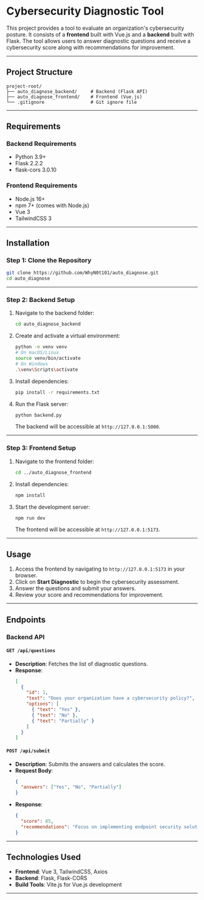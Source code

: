# Cybersecurity Diagnostic Tool

This project provides a tool to evaluate an organization's cybersecurity posture. It consists of a **frontend** built with Vue.js and a **backend** built with Flask. The tool allows users to answer diagnostic questions and receive a cybersecurity score along with recommendations for improvement.

---

## **Project Structure**

```plaintext
project-root/
├── auto_diagnose_backend/     # Backend (Flask API)
├── auto_diagnose_frontend/    # Frontend (Vue.js)
└── .gitignore                 # Git ignore file
```

---

## **Requirements**

### **Backend Requirements**
- Python 3.9+
- Flask 2.2.2
- flask-cors 3.0.10

### **Frontend Requirements**
- Node.js 16+
- npm 7+ (comes with Node.js)
- Vue 3
- TailwindCSS 3

---

## **Installation**

### **Step 1: Clone the Repository**
```bash
git clone https://github.com/WhyN0t101/auto_diagnose.git
cd auto_diagnose
```

---

### **Step 2: Backend Setup**
1. Navigate to the backend folder:
   ```bash
   cd auto_diagnose_backend
   ```
2. Create and activate a virtual environment:
   ```bash
   python -m venv venv
   # On macOS/Linux
   source venv/bin/activate
   # On Windows
   .\venv\Scripts\activate
   ```
3. Install dependencies:
   ```bash
   pip install -r requirements.txt
   ```
4. Run the Flask server:
   ```bash
   python backend.py
   ```

   The backend will be accessible at `http://127.0.0.1:5000`.

---

### **Step 3: Frontend Setup**
1. Navigate to the frontend folder:
   ```bash
   cd ../auto_diagnose_frontend
   ```
2. Install dependencies:
   ```bash
   npm install
   ```
3. Start the development server:
   ```bash
   npm run dev
   ```

   The frontend will be accessible at `http://127.0.0.1:5173`.

---

## **Usage**

1. Access the frontend by navigating to `http://127.0.0.1:5173` in your browser.
2. Click on **Start Diagnostic** to begin the cybersecurity assessment.
3. Answer the questions and submit your answers.
4. Review your score and recommendations for improvement.

---

## **Endpoints**

### **Backend API**
#### `GET /api/questions`
- **Description**: Fetches the list of diagnostic questions.
- **Response**:
  ```json
  [
    {
      "id": 1,
      "text": "Does your organization have a cybersecurity policy?",
      "options": [
        { "text": "Yes" },
        { "text": "No" },
        { "text": "Partially" }
      ]
    }
  ]
  ```

#### `POST /api/submit`
- **Description**: Submits the answers and calculates the score.
- **Request Body**:
  ```json
  {
    "answers": ["Yes", "No", "Partially"]
  }
  ```
- **Response**:
  ```json
  {
    "score": 85,
    "recommendations": "Focus on implementing endpoint security solutions."
  }
  ```

---

## **Technologies Used**
- **Frontend**: Vue 3, TailwindCSS, Axios
- **Backend**: Flask, Flask-CORS
- **Build Tools**: Vite.js for Vue.js development

---
